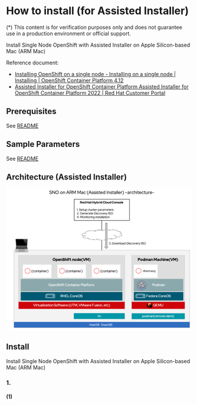 # How to install (for Assisted Installer)
(*) This content is for verification purposes only and does not guarantee use in a production environment or official support.

Install Single Node OpenShift with Assisted Installer on Apple Silicon-based Mac (ARM Mac)

Reference document: 
- [Installing OpenShift on a single node - Installing on a single node | Installing | OpenShift Container Platform 4.12](https://docs.openshift.com/container-platform/4.12/installing/installing_sno/install-sno-installing-sno.html)
- [Assisted Installer for OpenShift Container Platform Assisted Installer for OpenShift Container Platform 2022 | Red Hat Customer Portal](https://access.redhat.com/documentation/en-us/assisted_installer_for_openshift_container_platform/2022/html/assisted_installer_for_openshift_container_platform/index)


## Prerequisites
See [README](../README.md#prerequisites)

## Sample Parameters
See [README](../README.md#sample-parameters)

## Architecture (Assisted Installer)

![SNO on ARM Mac architecture for Assisted Installer](../docs/img/sno-arch-ai.png)

## Install

Install Single Node OpenShift with Assisted Installer on Apple Silicon-based Mac (ARM Mac)


### 1. 
#### (1) 